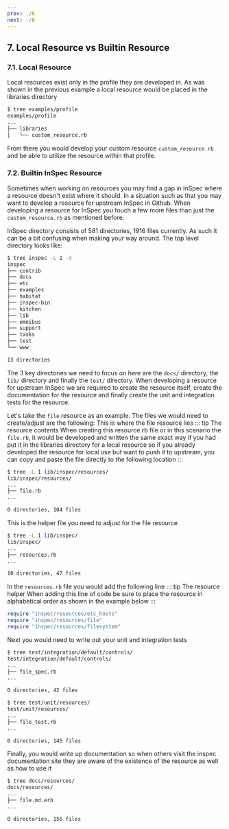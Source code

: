 ```yaml
---
prev: ./6
next: ./8
---
```


## 7. Local Resource vs Builtin Resource
### 7.1. Local Resource
Local resources exist only in the profile they are developed in. As was shown in the previous example a local resource would be placed in the libraries directory
```bash
$ tree examples/profile
examples/profile
...
├── libraries
│   └── custom_resource.rb
```

From there you would develop your custom resource `custom_resource.rb` and be able to utilize the resource within that profile.

### 7.2. Builtin InSpec Resource
Sometimes when working on resources you may find a gap in InSpec where a resource doesn't exist where it should. In a situation such as that you may want to develop a resource for upstream InSpec in Github. When developing a resource for InSpec you touch a few more files than just the `custom_resource.rb` as mentioned before.

InSpec directory consists of 581 directories, 1916 files currently. As such it can be a bit confusing when making your way around. The top level directory looks like:
```bash
$ tree inspec -L 1 -d
inspec
├── contrib
├── docs
├── etc
├── examples
├── habitat
├── inspec-bin
├── kitchen
├── lib
├── omnibus
├── support
├── tasks
├── test
└── www

13 directories
```

The 3 key directories we need to focus on here are the `docs/` directory, the `lib/` directory and finally the `test/` directory. When developing a resource for upstream InSpec we are required to create the resource itself, create the documentation for the resource and finally create the unit and integration tests for the resource.

Let's take the `file` resource as an example. The files we would need to create/adjust are the following:
This is where the file resource lies
::: tip The resource contents
When creating this resource.rb file or in this scenario the `file.rb`, it would be developed and written the same exact way if you had put it in the libraries directory for a local resource so if you already developed the resource for local use but want to push it to upstream, you can copy and paste the file directly to the following location
:::
```bash
$ tree -L 1 lib/inspec/resources/
lib/inspec/resources/
...
├── file.rb
...

0 directories, 104 files
```

This is the helper file you need to adjust for the file resource
```bash
$ tree -L 1 lib/inspec/
lib/inspec/
...
├── resources.rb
...

10 directories, 47 files
```
In the `resources.rb` file you would add the following line
::: tip The resource helper
When adding this line of code be sure to place the resource in alphabetical order as shown in the example below
:::
```ruby
require "inspec/resources/etc_hosts"
require "inspec/resources/file"
require "inspec/resources/filesystem"
```

Next you would need to write out your unit and integration tests
```bash
$ tree test/integration/default/controls/
test/integration/default/controls/
...
├── file_spec.rb
...

0 directories, 42 files
```

```bash
$ tree test/unit/resources/
test/unit/resources/
...
├── file_test.rb
...

0 directories, 145 files
```

Finally, you would write up documentation so when others visit the inspec documentation site they are aware of the existence of the resource as well as how to use it
```bash
$ tree docs/resources/
docs/resources/
...
├── file.md.erb
...

0 directories, 156 files
```


